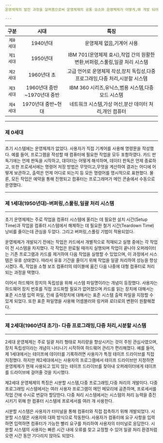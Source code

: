 ```yaml
---
운영체제의 발전 과정을 살펴봄으로써 운영체제의 공통 요소와 운영체제가 어떻게,왜 개발 되어 왔는지를 이해할 수 있다. 특히 운영체제와 컴퓨터 구조는 서로 영향을 많이 주었는데, 이런 관찰을 통해 운영체제의 개념을 올바로 파악할 수 있다.

---
```


| 구분 |  시대 |  특징 | 
| :----:  |  :----:  |  :----:  |
|`제0세대`| 1940년대| 운영체제 없음,기계어 사용|
|`제1세대`| 1950년대| IBM 701(운영체제 효시),작업 간의 원활한 변환,버퍼링,스풀링,일괄 처리 시스템 |
|`제2세대`| 1960년대 초 | 고급 언어로 운영체제 작성,장치 독립성,다중 프로그래밍,다중 처리,시분할 시스템|
|`제3세대`| 1960년대 중반~1970년대 중반 | IBM 360 시리즈,유닉스,범용 시스템,다중 모드 시스템 |
|`제4세대`| 1970년대 중반~현대| 네트워크 시스템,가상 머신,분산 데이터 처리,개인 컴퓨터 |

---
### 제 0세대
---
초기 시스템에는 운영체제가 없었다. 사용자가 직접 기계어를 사용해 명령문을 작성했다. 예를 들어, 프로그램을 작성할 때 컴퓨터에 필요한 작업을 모두 포함하였다. 카드 판독기에는 언제 판독을 시작하고, 데이터는 어떻게 해석하며, 데이터 판독은 언제 종료하고, 또한 프로세서에는 명령어 저장 방법은 무엇이고,무엇을 계산하여 결과는 어디에 어떻게 보관하고, 출력은 언제 어디로 되는지 등 모든 명령어를 명시적으로 표현했다. 물론, 모든 작업은 예약을 통해 진행되고 컴퓨터는 프로그래머가 메인 콘솔에서 수동으로 운영했다.

---
### 제 1세대(1950년대)-버퍼링,스풀링,일괄 처리 시스템
---
초기 운영체제는 주로 작업을 컴퓨터 시스템에 올리는 데 필요한 설치 시간(Setup Time)과 작업을 컴퓨터 시스템에서 해체하는 데 필요한 철거 시간(Teardown Time)낭비를 줄이는데 관심을 두었다. 그리고 버퍼링,스풀링 기법이 적용되었다.

운영체제가 개발되기 전에는 작업은 카드에서 개별적으로 적재되고 실행 중에는 각 작업이 전 시스템을 차지했다. 각 작업은 완료될 때까지 실행되며 작업이 끝나야 오퍼레이터는 기존 프로그램과 카드를 제거하여 다음 작업을 실행할 수 있었으며, 이 과정에서 시스템은 유휴 상태였다. 따라서 유휴 기간을 줄이기 위해 작업을 일괄 처리하여 성능을 향상시켰다. 즉, 작업을 소형 보조 컴퓨터의 테이블에 옮긴 다음 나중에 대형 컴퓨터로 처리되는 과정을 택했다.

이어서 하드웨어 장치의 독립성을 위해 시스템 파일명이라는 개념이 등장했다. 사용자는 하드웨어 장치 번호를 직접 코드화할 필요가 없어졌으며 카드를 읽는 장치에 대해서는 표준 시스템 입력 파일, 인쇄 출력장치에 대해서는 표준 시스템 출력 파일을 지정할 수 있게 되었다. 또한 표준 파일명을 사용해 어셈블러와 링커와 로더로의 변환이 원활해졌다.

---
### 제 2세대(1960년대 초기)- 다중 프로그래밍,다중 처리,시분할 시스템
---
2세대 운영체제는 주로 일괄 처리 형태로 처리량을 향상시키는 것이 주된 관심사였으며, 장치 독립성이라는 개념이 나타나기 시작하여 하드웨어 관리가 편리해졌다. 예를 들어, 제 1세대에서는 테이프에 데이터를 기록하려면 사용자가 특정 테이프 드라이브를 직접 지정했다. 하지만 제2세대에서는 사용자의 프로그램에서 테이프 드라이브만 지정하면 운영체제가 현재 사용되고 있지 않는 테이프 드라이브를 찾아내 오퍼레이터에게 테이프를 드라이브에 걸어줄 것을 지시했다.

제2세대 운영체제의 특징은 시분할 시스템,다중 프로그래밍,다중 처리의 개발이다.  다중 프로그래밍 시스템에서는 여러 사용자 프로그램이 메인 메모리에 공존하며, 프로세서를 작업 간에 수시로 번갈아 할당한다. 다중 처리 시스템에서는 시스템의 처리 능력을 증진시키기 위해 한 컴퓨터 시스템에 프로세서를 여러 개 사용한다.

시분할 시스템은 사용자가 터미널을 통해 컴퓨터와 직접 접촉하기 위해 개발되었다. 시분할 시스템은 사용자와 대화 방식으로 작동한다. 사용자가 컴퓨터에 요구 사항을 입력하면 입력하면 컴퓨터가 가능한 빨리 요구를 처리하여 사용자의 터미널로 응답한다. 시분할 시스템의 사용자는 빠른 시간 내에 오류를 찾고 교정할 수 있어 일괄 처리 환경처럼 오랜 시간 동안 기다리지 않아도 되었다.




































